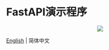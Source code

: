 # FastAPI演示程序

<p align="center">
    <a href="https://github.com/wwfyde/demo-fastapi/pulse" alt="Activity">
        <img src="https://img.shields.io/github/commit-activity/m/wwfyde/demo-fastapi" /></a>
</p>


[English](README.md) | 简体中文

